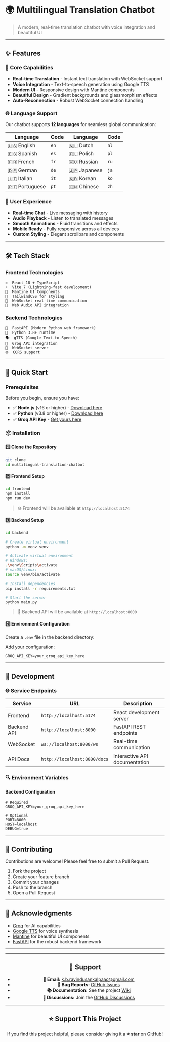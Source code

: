 # 🌍 Multilingual Translation Chatbot

> A modern, real-time translation chatbot with voice integration and beautiful UI

---

## ✨ Features

### 🚀 Core Capabilities
- **Real-time Translation** - Instant text translation with WebSocket support
- **Voice Integration** - Text-to-speech generation using Google TTS
- **Modern UI** - Responsive design with Mantine components
- **Beautiful Design** - Gradient backgrounds and glassmorphism effects
- **Auto-Reconnection** - Robust WebSocket connection handling

### 🌐 Language Support
Our chatbot supports **12 languages** for seamless global communication:

| Language | Code | Language | Code |
|----------|------|----------|------|
| 🇺🇸 English | `en` | 🇳🇱 Dutch | `nl` |
| 🇪🇸 Spanish | `es` | 🇵🇱 Polish | `pl` |
| 🇫🇷 French | `fr` | 🇷🇺 Russian | `ru` |
| 🇩🇪 German | `de` | 🇯🇵 Japanese | `ja` |
| 🇮🇹 Italian | `it` | 🇰🇷 Korean | `ko` |
| 🇵🇹 Portuguese | `pt` | 🇨🇳 Chinese | `zh` |

### 💫 User Experience
- **Real-time Chat** - Live messaging with history
- **Audio Playback** - Listen to translated messages
- **Smooth Animations** - Fluid transitions and effects
- **Mobile Ready** - Fully responsive across all devices
- **Custom Styling** - Elegant scrollbars and components

---

## 🛠️ Tech Stack

### Frontend Technologies
```
⚛️  React 18 + TypeScript
⚡  Vite 7 (Lightning-fast development)
🎨  Mantine UI Components
🌊  TailwindCSS for styling
🔌  WebSocket real-time communication
🎵  Web Audio API integration
```

### Backend Technologies
```
🚀  FastAPI (Modern Python web framework)
🐍  Python 3.8+ runtime
🗣️  gTTS (Google Text-to-Speech)
🤖  Groq API integration
🔄  WebSocket server
🌐  CORS support
```

---

## 🚀 Quick Start

### Prerequisites

Before you begin, ensure you have:

- ✅ **Node.js** (v16 or higher) - [Download here](https://nodejs.org/)
- ✅ **Python** (v3.8 or higher) - [Download here](https://python.org/)
- ✅ **Groq API Key** - [Get yours here](https://groq.com/)

### 📦 Installation

#### 1️⃣ Clone the Repository
```bash
git clone
cd multilingual-translation-chatbot
```

#### 2️⃣ Frontend Setup
```bash
cd frontend
npm install
npm run dev
```
> 🌐 Frontend will be available at `http://localhost:5174`

#### 3️⃣ Backend Setup
```bash
cd backend

# Create virtual environment
python -m venv venv

# Activate virtual environment
# Windows:
.\venv\Scripts\activate
# macOS/Linux:
source venv/bin/activate

# Install dependencies
pip install -r requirements.txt

# Start the server
python main.py
```
> 🚀 Backend API will be available at `http://localhost:8000`

#### 4️⃣ Environment Configuration
Create a `.env` file in the backend directory:

Add your configuration:
```env
GROQ_API_KEY=your_groq_api_key_here
```

---

## 🔧 Development

### 🌐 Service Endpoints
| Service | URL | Description |
|---------|-----|-------------|
| Frontend | `http://localhost:5174` | React development server |
| Backend API | `http://localhost:8000` | FastAPI REST endpoints |
| WebSocket | `ws://localhost:8000/ws` | Real-time communication |
| API Docs | `http://localhost:8000/docs` | Interactive API documentation |

### 🔍 Environment Variables

#### Backend Configuration
```env
# Required
GROQ_API_KEY=your_groq_api_key_here

# Optional
PORT=8000
HOST=localhost
DEBUG=true
```

---

## 🤝 Contributing

Contributions are welcome! Please feel free to submit a Pull Request.

1. Fork the project
2. Create your feature branch
3. Commit your changes
4. Push to the branch
5. Open a Pull Request

---

## 🙏 Acknowledgments

- [Groq](https://groq.com/) for AI capabilities
- [Google TTS](https://gtts.readthedocs.io/) for voice synthesis
- [Mantine](https://mantine.dev/) for beautiful UI components
- [FastAPI](https://fastapi.tiangolo.com/) for the robust backend framework

---

<div align="center">

---

## 📮 Support

- **📧 Email:** [k.b.ravindusankalpaac@gmail.com](mailto:k.b.ravindusankalpaac@gmail.com)  
- **🐞 Bug Reports:** [GitHub Issues](https://github.com/K-B-R-S-W/Multilang_Interpreter/issues)  
- **📚 Documentation:** See the project [Wiki](https://github.com/K-B-R-S-W/Multilang_Interpreter/wiki)  
- **💭 Discussions:** Join the [GitHub Discussions](https://github.com/K-B-R-S-W/Multilang_Interpreter/discussions)

---

## ⭐ Support This Project

If you find this project helpful, please consider giving it a **⭐ star** on GitHub!

</div>
